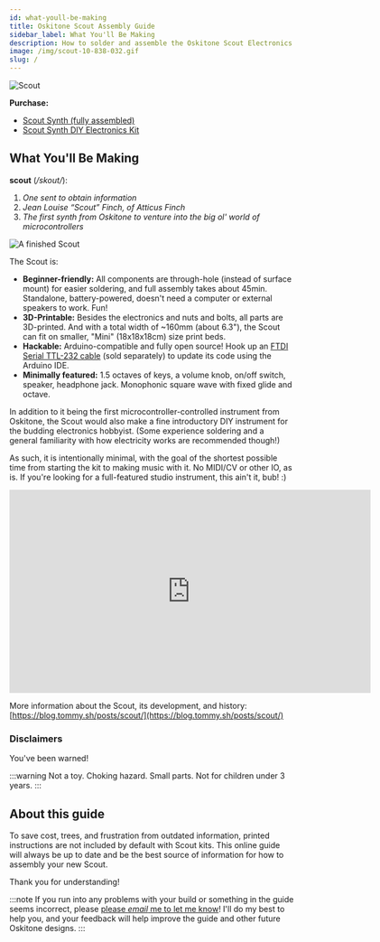 ```yaml
---
id: what-youll-be-making
title: Oskitone Scout Assembly Guide
sidebar_label: What You'll Be Making
description: How to solder and assemble the Oskitone Scout Electronics Kit
image: /img/scout-10-838-032.gif
slug: /
---
```


![Scout](/img/scout-10-838-032.gif)

**Purchase:**

- [Scout Synth (fully assembled)](https://www.oskitone.com/product/scout-synth)
- [Scout Synth DIY Electronics Kit](https://www.oskitone.com/product/scout-synth-diy-electronics-kit)

## What You'll Be Making

**scout** (_/skout/_):

1. _One sent to obtain information_
2. _Jean Louise “Scout” Finch, of Atticus Finch_
3. _The first synth from Oskitone to venture into the big ol' world of microcontrollers_

![A finished Scout](/img/scout.jpg)

The Scout is:

- **Beginner-friendly:** All components are through-hole (instead of surface mount) for easier soldering, and full assembly takes about 45min. Standalone, battery-powered, doesn't need a computer or external speakers to work. Fun!
- **3D-Printable:** Besides the electronics and nuts and bolts, all parts are 3D-printed. And with a total width of ~160mm (about 6.3"), the Scout can fit on smaller, "Mini" (18x18x18cm) size print beds.
- **Hackable:** Arduino-compatible and fully open source! Hook up an [FTDI Serial TTL-232 cable](https://www.adafruit.com/product/70) (sold separately) to update its code using the Arduino IDE.
- **Minimally featured:** 1.5 octaves of keys, a volume knob, on/off switch, speaker, headphone jack. Monophonic square wave with fixed glide and octave.

In addition to it being the first microcontroller-controlled instrument from Oskitone, the Scout would also make a fine introductory DIY instrument for the budding electronics hobbyist. (Some experience soldering and a general familiarity with how electricity works are recommended though!)

As such, it is intentionally minimal, with the goal of the shortest possible time from starting the kit to making music with it. No MIDI/CV or other IO, as is. If you're looking for a full-featured studio instrument, this ain't it, bub! :)

<p><iframe src="https://player.vimeo.com/video/641270244" width="640" height="360" frameborder="0" allow="autoplay; fullscreen" allowfullscreen></iframe></p>

More information about the Scout, its development, and history: [https://blog.tommy.sh/posts/scout/](https://blog.tommy.sh/posts/scout/)

### Disclaimers

You've been warned!

:::warning
Not a toy. Choking hazard. Small parts. Not for children under 3 years.
:::

## About this guide

To save cost, trees, and frustration from outdated information, printed instructions are not included by default with Scout kits. This online guide will always be up to date and be the best source of information for how to assembly your new Scout.

Thank you for understanding!

:::note
If you run into any problems with your build or something in the guide seems incorrect, please [please _email_ me to let me know](https://www.oskitone.com/contact)! I'll do my best to help you, and your feedback will help improve the guide and other future Oskitone designs.
:::
